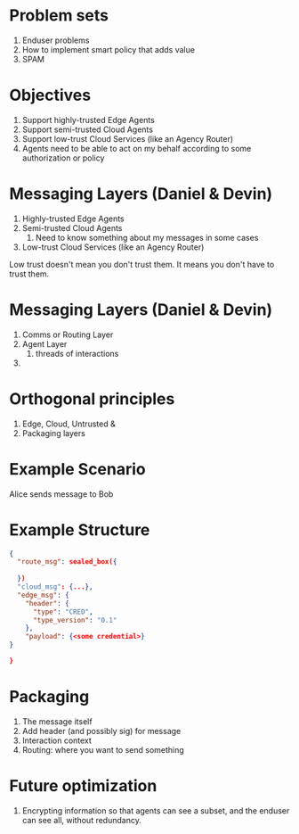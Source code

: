 # Problem sets
1. Enduser problems
1. How to implement smart policy that adds value
1. SPAM

# Objectives
1. Support highly-trusted Edge Agents
1. Support semi-trusted Cloud Agents
1. Support low-trust Cloud Services (like an Agency Router)
1. Agents need to be able to act on my behalf according to some authorization or policy

# Messaging Layers (Daniel & Devin)
1. Highly-trusted Edge Agents
1. Semi-trusted Cloud Agents
    1. Need to know something about my messages in some cases
1. Low-trust Cloud Services (like an Agency Router)

Low trust doesn't mean you don't trust them. It means you don't have to trust them.

# Messaging Layers (Daniel & Devin)
1. Comms or Routing Layer
1. Agent Layer
    1. threads of interactions
1. 
    
# Orthogonal principles
1. Edge, Cloud, Untrusted & 
1. Packaging layers


# Example Scenario
Alice sends message to Bob

# Example Structure
```json
{
  "route_msg": sealed_box({
    
  })
  "cloud_msg": {...},
  "edge_msg": {
    "header": {
      "type": "CRED",
      "type_version": "0.1"
    },
    "payload": {<some credential>}
}
```

```json
}
```


# Packaging
1. The message itself
1. Add header (and possibly sig) for message
1. Interaction context
1. Routing: where you want to send something


# Future optimization
1. Encrypting information so that agents can see a subset, and the enduser can see all, without redundancy.

